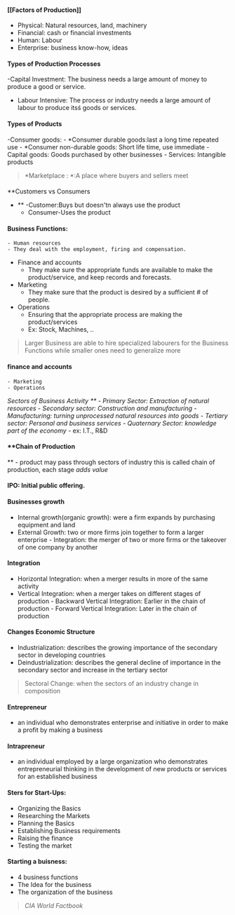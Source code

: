 #### [[Factors of Production]]
- Physical: Natural resources, land, machinery
- Financial: cash or financial investments
- Human: Labour
- Enterprise: business know-how, ideas
#### Types of Production Processes
 -Capital Investment: The business needs a large amount of money to produce a good or service.
 - Labour Intensive: The process or industry needs a large amount of labour to produce itsś goods or services.

#### Types of Products
-Consumer goods:
	- 	*Consumer durable goods:last a long time repeated use
	- 	*Consumer non-durable goods: Short life time, use immediate
	- Capital goods: Goods purchased by other businesses
	- Services: Intangible products

 > 	*Marketplace : *:A place where buyers and sellers meet 

#### 
**Customers vs Consumers
- **
	-Customer:Buys but doesn'tn always use the product
	- Consumer-Uses the product

#### **Business Functions**:
	- Human resources
	- They deal with the employment, firing and compensation.
- Finance and accounts
	- They make sure the appropriate funds are available to make the product/service, and keep records and forecasts.
- Marketing
	- They make sure that the product is desired by a sufficient # of people.
- Operations
	- Ensuring that the appropriate process are making the product/services
	- Ex: Stock, Machines, ..

> Larger Business are able to hire specialized labourers for the Business Functions while smaller ones need to generalize more

#### finance and accounts
	- Marketing
	- Operations
**Sectors of Business Activity
**
	- Primary Sector: Extraction of natural resources
	- Secondary sector: Construction and manufacturing
		-* Manufacturing: turning unprocessed natural resources into goods
	- Tertiary sector: Personal and business services
	- Quaternary Sector: knowledge part of the economy
		-* ex: I.T., R&D

#### **Chain of Production
**
	- product may pass through sectors of industry this is called chain of production, each stage *adds value*

#### IPO: Initial public offering.

#### Businesses growth
- Internal growth(organic growth): were a firm expands by purchasing equipment and land
- External Growth: two or more firms join together to form a larger enterprise
		- Integration: the merger of two or more firms or the takeover of one company by another

#### Integration
- Horizontal Integration: when a merger results in more of the same activity
- Vertical Integration: when a merger takes on different stages of production
		- Backward Vertical Integration: Earlier in the chain of production
 		- Forward Vertical Integration: Later in the chain of production
 #### Changes Economic Structure
- Industrialization: describes the growing importance of the secondary sector in developing countries
- Deindustrialization: describes the general decline of importance in the secondary sector and increase in the tertiary sector

> Sectoral Change: when the sectors of an industry change in composition

#### Entrepreneur
- an individual who demonstrates enterprise and initiative in order to make a profit by making a business
#### Intrapreneur
 - an individual employed by a large organization who demonstrates entrepreneurial thinking in the development of new products or services for an established business
#### Sters for Start-Ups:
 - Organizing the Basics
 - Researching the Markets
 - Planning the Basics
 - Establishing Business requirements
 - Raising the finance
 - Testing the market
#### Starting a buisness:
- 4 business functions
- The Idea for the business
- The organization of the business

> *CIA World Factbook* 
<!--stackedit_data:
eyJoaXN0b3J5IjpbLTE4OTg0NzY3NDcsMTYzNDIyNTYxMSwtMT
M2OTAwNDE0OSwxNjkyMTU0ODM0LDI4ODg0NjczNF19
-->